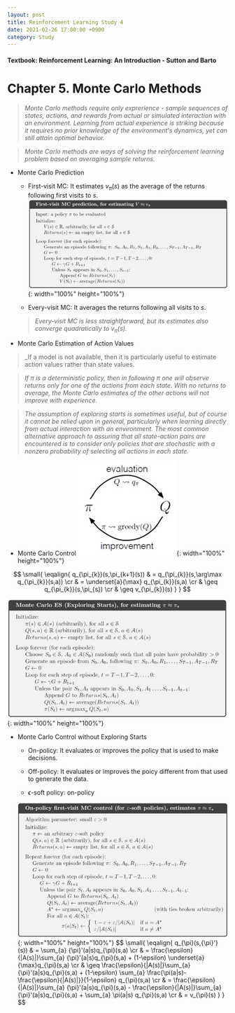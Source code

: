 ```yaml
---
layout: post
title: Reinforcement Learning Study 4
date: 2021-02-26 17:00:00 +0900
category: Study 
---
```

#### Textbook: Reinforcement Learning: An Introduction - Sutton and Barto

# Chapter 5. Monte Carlo Methods
> _Monte Carlo methods require only exprerience - sample sequences of states, actions, and rewards from actual or simulated interaction with an environment. Learning from actual experience is striking because it requires no prior knowledge of the environment's dynamics, yet can still attain optimal behavior._

> _Monte Carlo methods are ways of solving the reinforcement learning problem based on averaging sample returns._

+ Monte Carlo Prediction
	+ First-visit MC: It estimates $v_{\pi}(s)$ as the average of the returns following first visits to $s$.
	![](/Figs/RL_Sutton/Ch5/FirstVisitMC.jpg){: width="100%" height="100%"}
	
	+ Every-visit MC: It averages the returns following all visits to $s$.

	> _Every-visit MC is less straightforward, but its estimates also converge quadratically to $v_{\pi}(s)$._

+ Monte Carlo Estimation of Action Values

> _If a model is not available, then it is particularly useful to estimate action values rather than state values.

> _If $\pi$ is a deterministic policy, then in following $\pi$ one will observe returns only for one of the actions from each state. With no returns to average, the Monte Carlo estimates of the other actions will not improve with experience._

> _The assumption of exploring starts is sometimes useful, but of course it cannot be relied upon in general, particularly when learning directly from actual interaction with an environment. The most common alternative approach to assuring that all state-action pairs are encountered is to consider only policies that are stochastic with a nonzero probability of selecting all actions in each state._


+ Monte Carlo Control
![](/Figs/RL_Sutton/Ch5/GPIMC.jpg){: width="100%" height="100%"}

$$
\small{
\eqalign{ 
q_{\pi_{k}}(s,\pi_{k+1}(s)) & = q_{\pi_{k}}(s,\arg\max q_{\pi_{k}}(s,a)) \cr
			       & = \underset{a}{\max} q_{\pi_{k}}(s,a) \cr
			       & \geq q_{\pi_{k}}(s,\pi_{s}) \cr
			       & \geq v_{\pi_{k}}(s)
}
}
$$

![](/Figs/RL_Sutton/Ch5/MCES.jpg){: width="100%" height="100%"}

+ Monte Carlo Control without Exploring Starts
	+ On-policy: It evaluates or improves the policy that is used to make decisions.
	
	+ Off-policy: It evaluates or improves the poicy different from that used to generate the data. 
	
	+ $\epsilon$-soft policy: on-policy

	![](/Figs/RL_Sutton/Ch5/MCwoES.jpg){: width="100%" height="100%"}
$$
\small{
\eqalign{ 
q_{\pi}(s,{\pi}'}(s)) & = \sum_{a} {\pi}'(a|s)q_{\pi}(s,a) \cr
			       & = \frac{\epsilon}{|A(s)|}\sum_{a} {\pi}'(a|s)q_{\pi}(s,a) + (1-\epsilon) \underset{a}{\max}q_{\pi}(s,a) \cr
			       & \geq \frac{\epsilon}{|A(s)|}\sum_{a} {\pi}'(a|s)q_{\pi}(s,a) + (1-\epsilon) \sum_{a} \frac{\pi(a|s)-\frac{\epsilon}{|A(s)|}}{1-\epsilon} q_{\pi}(s,a) \cr
			       & = \frac{\epsilon}{|A(s)|}\sum_{a} {\pi}'(a|s)q_{\pi}(s,a) - \frac{\epsilon}{|A(s)|}\sum_{a} {\pi}'(a|s)q_{\pi}(s,a) + \sum_{a} \pi(a|s) q_{\pi}(s,a) \cr
			       & = v_{\pi}(s)
}
}
$$



